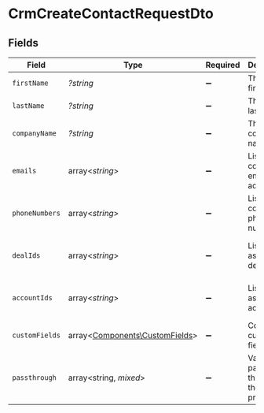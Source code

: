 # CrmCreateContactRequestDto


## Fields

| Field                                                                     | Type                                                                      | Required                                                                  | Description                                                               | Example                                                                   |
| ------------------------------------------------------------------------- | ------------------------------------------------------------------------- | ------------------------------------------------------------------------- | ------------------------------------------------------------------------- | ------------------------------------------------------------------------- |
| `firstName`                                                               | *?string*                                                                 | :heavy_minus_sign:                                                        | The contact first name                                                    | Steve                                                                     |
| `lastName`                                                                | *?string*                                                                 | :heavy_minus_sign:                                                        | The contact last name                                                     | Wozniak                                                                   |
| `companyName`                                                             | *?string*                                                                 | :heavy_minus_sign:                                                        | The contact company name                                                  | Apple Inc.                                                                |
| `emails`                                                                  | array<*string*>                                                           | :heavy_minus_sign:                                                        | List of contact email addresses                                           | [<br/>"steve@apple.com"<br/>]                                             |
| `phoneNumbers`                                                            | array<*string*>                                                           | :heavy_minus_sign:                                                        | List of contact phone numbers                                             | [<br/>"123-456-7890"<br/>]                                                |
| `dealIds`                                                                 | array<*string*>                                                           | :heavy_minus_sign:                                                        | List of associated deal IDs                                               | [<br/>"deal-001",<br/>"deal-002"<br/>]                                    |
| `accountIds`                                                              | array<*string*>                                                           | :heavy_minus_sign:                                                        | List of associated account IDs                                            | [<br/>"account-123",<br/>"account-456"<br/>]                              |
| `customFields`                                                            | array<[Components\CustomFields](../../Models/Components/CustomFields.md)> | :heavy_minus_sign:                                                        | Contact custom fields                                                     |                                                                           |
| `passthrough`                                                             | array<string, *mixed*>                                                    | :heavy_minus_sign:                                                        | Value to pass through to the provider                                     | {<br/>"other_known_names": "John Doe"<br/>}                               |